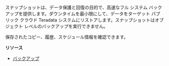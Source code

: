 スナップショットは、データ保護と回復の目的で、高速なフル システム バックアップを提供します。ダウンタイムを最小限にして、データをターゲット パブリック クラウド Teradata システムにリストアします。スナップショットはオブジェクト レベルのバックアップを実行できません。

保存されたコピー、履歴、スケジュール情報を確認できます。

**リソース**

-   [バックアップ](https://docs.teradata.com/r/yvHydfa0yCRWG8y0pk4dIQ/6iUMkdwVlxZh6_lUW9ixOg)
